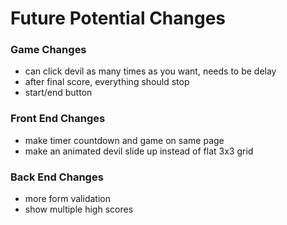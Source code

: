 # Future Potential Changes

### Game Changes
- can click devil as many times as you want, needs to be delay
- after final score, everything should stop
- start/end button

### Front End Changes
- make timer countdown and game on same page
- make an animated devil slide up instead of flat 3x3 grid

### Back End Changes
- more form validation
- show multiple high scores